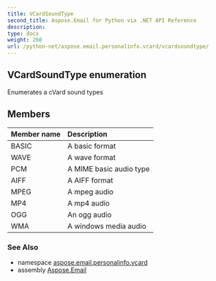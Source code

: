 ```yaml
---
title: VCardSoundType
second_title: Aspose.Email for Python via .NET API Reference
description: 
type: docs
weight: 260
url: /python-net/aspose.email.personalinfo.vcard/vcardsoundtype/
---
```


## VCardSoundType enumeration

Enumerates a cVard sound types

## Members
| Member name | Description |
| :- | :- |
|BASIC|A basic format|
|WAVE|A wave format|
|PCM|A MIME basic audio type|
|AIFF|A AIFF format|
|MPEG|A mpeg audio|
|MP4|A mp4 audio|
|OGG|An ogg audio|
|WMA|A windows media audio|

### See Also

* namespace [aspose.email.personalinfo.vcard](/email/python-net/aspose.email.personalinfo.vcard/)
* assembly [Aspose.Email](/email/python-net/)

